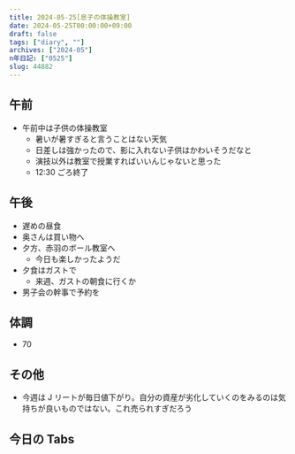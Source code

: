 ```yaml
---
title: 2024-05-25[息子の体操教室]
date: 2024-05-25T00:00:00+09:00
draft: false
tags: ["diary", ""]
archives: ["2024-05"]
n年日記: ["0525"]
slug: 44882
---
```


## 午前

- 午前中は子供の体操教室
  - 暑いが暑すぎると言うことはない天気
  - 日差しは強かったので、影に入れない子供はかわいそうだなと
  - 演技以外は教室で授業すればいいんじゃないと思った
  - 12:30 ごろ終了

## 午後

- 遅めの昼食
- 奥さんは買い物へ
- 夕方、赤羽のボール教室へ
  - 今日も楽しかったようだ
- 夕食はガストで
  - 来週、ガストの朝食に行くか
- 男子会の幹事で予約を

## 体調

- 70

## その他

- 今週は J リートが毎日値下がり。自分の資産が劣化していくのをみるのは気持ちが良いものではない。これ売られすぎだろう

## 今日の Tabs
